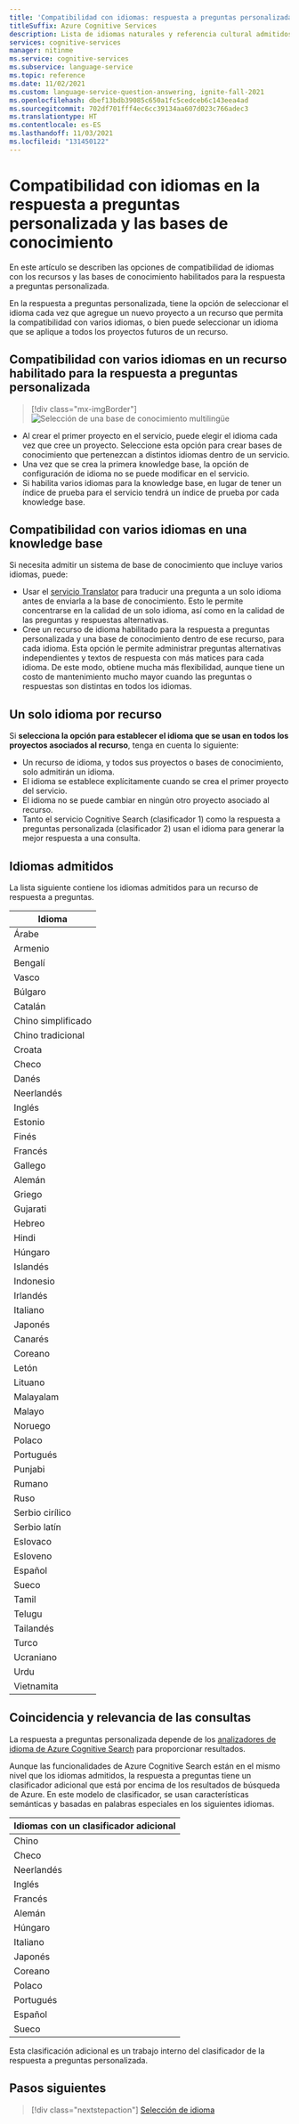 ```yaml
---
title: 'Compatibilidad con idiomas: respuesta a preguntas personalizada'
titleSuffix: Azure Cognitive Services
description: Lista de idiomas naturales y referencia cultural admitidos por la respuesta a preguntas personalizada de la base de conocimiento. No mezcle idiomas en la misma base de conocimiento.
services: cognitive-services
manager: nitinme
ms.service: cognitive-services
ms.subservice: language-service
ms.topic: reference
ms.date: 11/02/2021
ms.custom: language-service-question-answering, ignite-fall-2021
ms.openlocfilehash: dbef13bdb39085c650a1fc5cedceb6c143eea4ad
ms.sourcegitcommit: 702df701fff4ec6cc39134aa607d023c766adec3
ms.translationtype: HT
ms.contentlocale: es-ES
ms.lasthandoff: 11/03/2021
ms.locfileid: "131450122"
---
```

# <a name="language-support-for-custom-question-answering-and-knowledge-bases"></a>Compatibilidad con idiomas en la respuesta a preguntas personalizada y las bases de conocimiento

En este artículo se describen las opciones de compatibilidad de idiomas con los recursos y las bases de conocimiento habilitados para la respuesta a preguntas personalizada.

En la respuesta a preguntas personalizada, tiene la opción de seleccionar el idioma cada vez que agregue un nuevo proyecto a un recurso que permita la compatibilidad con varios idiomas, o bien puede seleccionar un idioma que se aplique a todos los proyectos futuros de un recurso.

## <a name="supporting-multiple-languages-in-one-custom-question-answering-enabled-resource"></a>Compatibilidad con varios idiomas en un recurso habilitado para la respuesta a preguntas personalizada

> [!div class="mx-imgBorder"]
> ![Selección de una base de conocimiento multilingüe](./media/language-support/choose-language.png)

* Al crear el primer proyecto en el servicio, puede elegir el idioma cada vez que cree un proyecto. Seleccione esta opción para crear bases de conocimiento que pertenezcan a distintos idiomas dentro de un servicio.
* Una vez que se crea la primera knowledge base, la opción de configuración de idioma no se puede modificar en el servicio.
* Si habilita varios idiomas para la knowledge base, en lugar de tener un índice de prueba para el servicio tendrá un índice de prueba por cada knowledge base.

## <a name="supporting-multiple-languages-in-one-knowledge-base"></a>Compatibilidad con varios idiomas en una knowledge base

Si necesita admitir un sistema de base de conocimiento que incluye varios idiomas, puede:

* Usar el [servicio Translator](../../translator/translator-info-overview.md) para traducir una pregunta a un solo idioma antes de enviarla a la base de conocimiento. Esto le permite concentrarse en la calidad de un solo idioma, así como en la calidad de las preguntas y respuestas alternativas.
* Cree un recurso de idioma habilitado para la respuesta a preguntas personalizada y una base de conocimiento dentro de ese recurso, para cada idioma. Esta opción le permite administrar preguntas alternativas independientes y textos de respuesta con más matices para cada idioma. De este modo, obtiene mucha más flexibilidad, aunque tiene un costo de mantenimiento mucho mayor cuando las preguntas o respuestas son distintas en todos los idiomas.

## <a name="single-language-per-resource"></a>Un solo idioma por recurso

Si **selecciona la opción para establecer el idioma que se usan en todos los proyectos asociados al recurso**, tenga en cuenta lo siguiente: 
* Un recurso de idioma, y todos sus proyectos o bases de conocimiento, solo admitirán un idioma.
* El idioma se establece explícitamente cuando se crea el primer proyecto del servicio.
* El idioma no se puede cambiar en ningún otro proyecto asociado al recurso.
* Tanto el servicio Cognitive Search (clasificador 1) como la respuesta a preguntas personalizada (clasificador 2) usan el idioma para generar la mejor respuesta a una consulta.

## <a name="languages-supported"></a>Idiomas admitidos

La lista siguiente contiene los idiomas admitidos para un recurso de respuesta a preguntas.

| Idioma |
|--|
| Árabe |
| Armenio |
| Bengalí |
| Vasco |
| Búlgaro |
| Catalán |
| Chino simplificado |
| Chino tradicional |
| Croata |
| Checo |
| Danés |
| Neerlandés |
| Inglés |
| Estonio |
| Finés |
| Francés |
| Gallego |
| Alemán |
| Griego |
| Gujarati |
| Hebreo |
| Hindi |
| Húngaro |
| Islandés |
| Indonesio |
| Irlandés |
| Italiano |
| Japonés |
| Canarés |
| Coreano |
| Letón |
| Lituano |
| Malayalam |
| Malayo |
| Noruego |
| Polaco |
| Portugués |
| Punjabi |
| Rumano |
| Ruso |
| Serbio cirílico |
| Serbio latín |
| Eslovaco |
| Esloveno |
| Español |
| Sueco |
| Tamil |
| Telugu |
| Tailandés |
| Turco |
| Ucraniano |
| Urdu |
| Vietnamita |

## <a name="query-matching-and-relevance"></a>Coincidencia y relevancia de las consultas
La respuesta a preguntas personalizada depende de los [analizadores de idioma de Azure Cognitive Search](/rest/api/searchservice/language-support) para proporcionar resultados.

Aunque las funcionalidades de Azure Cognitive Search están en el mismo nivel que los idiomas admitidos, la respuesta a preguntas tiene un clasificador adicional que está por encima de los resultados de búsqueda de Azure. En este modelo de clasificador, se usan características semánticas y basadas en palabras especiales en los siguientes idiomas.

|Idiomas con un clasificador adicional|
|--|
|Chino|
|Checo|
|Neerlandés|
|Inglés|
|Francés|
|Alemán|
|Húngaro|
|Italiano|
|Japonés|
|Coreano|
|Polaco|
|Portugués|
|Español|
|Sueco|

Esta clasificación adicional es un trabajo interno del clasificador de la respuesta a preguntas personalizada.

## <a name="next-steps"></a>Pasos siguientes

> [!div class="nextstepaction"]
> [Selección de idioma](../index.yml)
